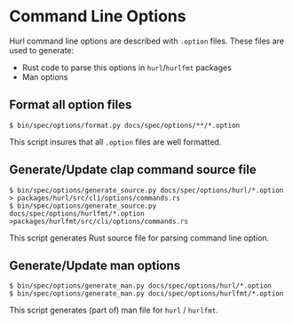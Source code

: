 # Command Line Options

Hurl command line options are described with `.option` files. These files are used to generate:

- Rust code to parse this options in `hurl`/`hurlfmt` packages
- Man options


## Format all option files

```shell
$ bin/spec/options/format.py docs/spec/options/**/*.option
```

This script insures that all `.option` files are well formatted.

## Generate/Update clap command source file

```shell
$ bin/spec/options/generate_source.py docs/spec/options/hurl/*.option > packages/hurl/src/cli/options/commands.rs
$ bin/spec/options/generate_source.py docs/spec/options/hurlfmt/*.option >packages/hurlfmt/src/cli/options/commands.rs
```

This script generates Rust source file for parsing command line option.

## Generate/Update man options

```shell
$ bin/spec/options/generate_man.py docs/spec/options/hurl/*.option
$ bin/spec/options/generate_man.py docs/spec/options/hurlfmt/*.option
```

This script generates (part of) man file for `hurl` / `hurlfmt`.
